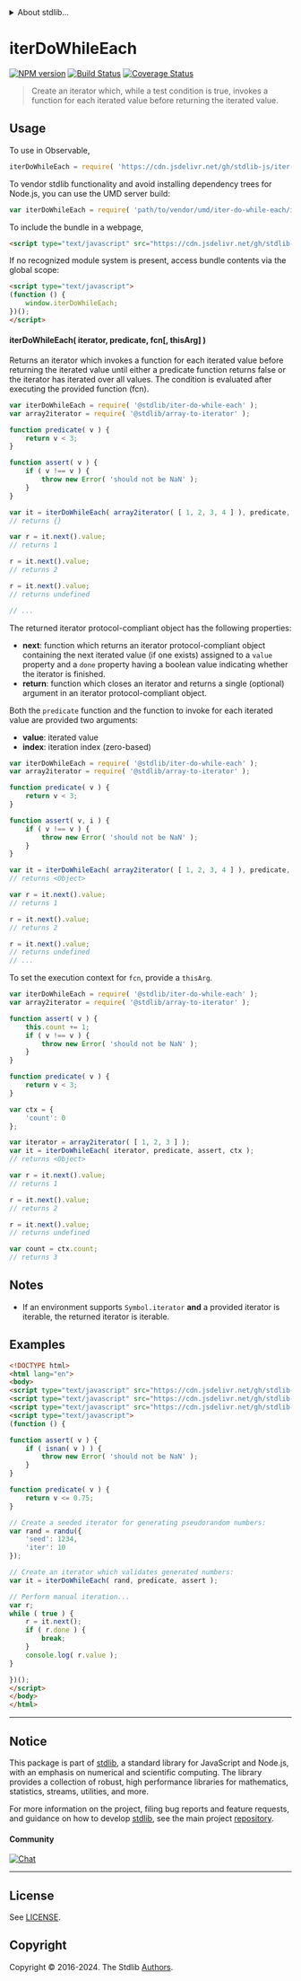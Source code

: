 <!--

@license Apache-2.0

Copyright (c) 2024 The Stdlib Authors.

Licensed under the Apache License, Version 2.0 (the "License");
you may not use this file except in compliance with the License.
You may obtain a copy of the License at

   http://www.apache.org/licenses/LICENSE-2.0

Unless required by applicable law or agreed to in writing, software
distributed under the License is distributed on an "AS IS" BASIS,
WITHOUT WARRANTIES OR CONDITIONS OF ANY KIND, either express or implied.
See the License for the specific language governing permissions and
limitations under the License.

-->


<details>
  <summary>
    About stdlib...
  </summary>
  <p>We believe in a future in which the web is a preferred environment for numerical computation. To help realize this future, we've built stdlib. stdlib is a standard library, with an emphasis on numerical and scientific computation, written in JavaScript (and C) for execution in browsers and in Node.js.</p>
  <p>The library is fully decomposable, being architected in such a way that you can swap out and mix and match APIs and functionality to cater to your exact preferences and use cases.</p>
  <p>When you use stdlib, you can be absolutely certain that you are using the most thorough, rigorous, well-written, studied, documented, tested, measured, and high-quality code out there.</p>
  <p>To join us in bringing numerical computing to the web, get started by checking us out on <a href="https://github.com/stdlib-js/stdlib">GitHub</a>, and please consider <a href="https://opencollective.com/stdlib">financially supporting stdlib</a>. We greatly appreciate your continued support!</p>
</details>

# iterDoWhileEach

[![NPM version][npm-image]][npm-url] [![Build Status][test-image]][test-url] [![Coverage Status][coverage-image]][coverage-url] <!-- [![dependencies][dependencies-image]][dependencies-url] -->

> Create an iterator which, while a test condition is true, invokes a function for each iterated value before returning the iterated value.

<!-- Section to include introductory text. Make sure to keep an empty line after the intro `section` element and another before the `/section` close. -->

<section class="intro">

</section>

<!-- /.intro -->

<!-- Package usage documentation. -->



<section class="usage">

## Usage

To use in Observable,

```javascript
iterDoWhileEach = require( 'https://cdn.jsdelivr.net/gh/stdlib-js/iter-do-while-each@v0.1.1-umd/browser.js' )
```

To vendor stdlib functionality and avoid installing dependency trees for Node.js, you can use the UMD server build:

```javascript
var iterDoWhileEach = require( 'path/to/vendor/umd/iter-do-while-each/index.js' )
```

To include the bundle in a webpage,

```html
<script type="text/javascript" src="https://cdn.jsdelivr.net/gh/stdlib-js/iter-do-while-each@v0.1.1-umd/browser.js"></script>
```

If no recognized module system is present, access bundle contents via the global scope:

```html
<script type="text/javascript">
(function () {
    window.iterDoWhileEach;
})();
</script>
```

#### iterDoWhileEach( iterator, predicate, fcn\[, thisArg] )

Returns an iterator which invokes a function for each iterated value before returning the iterated value until either a predicate function returns false or the iterator has iterated over all values. The condition is evaluated after executing the provided function (fcn).

```javascript
var iterDoWhileEach = require( '@stdlib/iter-do-while-each' );
var array2iterator = require( '@stdlib/array-to-iterator' );

function predicate( v ) {
    return v < 3;
}

function assert( v ) {
    if ( v !== v ) {
        throw new Error( 'should not be NaN' );
    }
}

var it = iterDoWhileEach( array2iterator( [ 1, 2, 3, 4 ] ), predicate, assert );
// returns {}

var r = it.next().value;
// returns 1

r = it.next().value;
// returns 2

r = it.next().value;
// returns undefined

// ...
```

The returned iterator protocol-compliant object has the following properties:

-   **next**: function which returns an iterator protocol-compliant object containing the next iterated value (if one exists) assigned to a `value` property and a `done` property having a boolean value indicating whether the iterator is finished.
-   **return**: function which closes an iterator and returns a single (optional) argument in an iterator protocol-compliant object.

Both the `predicate` function and the function to invoke for each iterated value are provided two arguments:

-   **value**: iterated value
-   **index**: iteration index (zero-based)

```javascript
var iterDoWhileEach = require( '@stdlib/iter-do-while-each' );
var array2iterator = require( '@stdlib/array-to-iterator' );

function predicate( v ) {
    return v < 3;
}

function assert( v, i ) {
    if ( v !== v ) {
        throw new Error( 'should not be NaN' );
    }
}

var it = iterDoWhileEach( array2iterator( [ 1, 2, 3, 4 ] ), predicate, assert );
// returns <Object>

var r = it.next().value;
// returns 1

r = it.next().value;
// returns 2

r = it.next().value;
// returns undefined
// ...
```

To set the execution context for `fcn`, provide a `thisArg`.

<!-- eslint-disable no-invalid-this -->

```javascript
var iterDoWhileEach = require( '@stdlib/iter-do-while-each' );
var array2iterator = require( '@stdlib/array-to-iterator' );

function assert( v ) {
    this.count += 1;
    if ( v !== v ) {
        throw new Error( 'should not be NaN' );
    }
}

function predicate( v ) {
    return v < 3;
}

var ctx = {
    'count': 0
};

var iterator = array2iterator( [ 1, 2, 3 ] );
var it = iterDoWhileEach( iterator, predicate, assert, ctx );
// returns <Object>

var r = it.next().value;
// returns 1

r = it.next().value;
// returns 2

r = it.next().value;
// returns undefined

var count = ctx.count;
// returns 3
```

</section>

<!-- /.usage -->

<!-- Package usage notes. Make sure to keep an empty line after the `section` element and another before the `/section` close. -->

<section class="notes">

## Notes

-   If an environment supports `Symbol.iterator` **and** a provided iterator is iterable, the returned iterator is iterable.

</section>

<!-- /.notes -->

<!-- Package usage examples. -->

<section class="examples">

## Examples

<!-- eslint no-undef: "error" -->

```html
<!DOCTYPE html>
<html lang="en">
<body>
<script type="text/javascript" src="https://cdn.jsdelivr.net/gh/stdlib-js/random-iter-randu@umd/browser.js"></script>
<script type="text/javascript" src="https://cdn.jsdelivr.net/gh/stdlib-js/math-base-assert-is-nan@umd/browser.js"></script>
<script type="text/javascript" src="https://cdn.jsdelivr.net/gh/stdlib-js/iter-do-while-each@v0.1.1-umd/browser.js"></script>
<script type="text/javascript">
(function () {

function assert( v ) {
    if ( isnan( v ) ) {
        throw new Error( 'should not be NaN' );
    }
}

function predicate( v ) {
    return v <= 0.75;
}

// Create a seeded iterator for generating pseudorandom numbers:
var rand = randu({
    'seed': 1234,
    'iter': 10
});

// Create an iterator which validates generated numbers:
var it = iterDoWhileEach( rand, predicate, assert );

// Perform manual iteration...
var r;
while ( true ) {
    r = it.next();
    if ( r.done ) {
        break;
    }
    console.log( r.value );
}

})();
</script>
</body>
</html>
```

</section>

<!-- /.examples -->

<!-- Section to include cited references. If references are included, add a horizontal rule *before* the section. Make sure to keep an empty line after the `section` element and another before the `/section` close. -->

<section class="references">

</section>

<!-- /.references -->

<!-- Section for related `stdlib` packages. Do not manually edit this section, as it is automatically populated. -->

<section class="related">

</section>

<!-- /.related -->

<!-- Section for all links. Make sure to keep an empty line after the `section` element and another before the `/section` close. -->


<section class="main-repo" >

* * *

## Notice

This package is part of [stdlib][stdlib], a standard library for JavaScript and Node.js, with an emphasis on numerical and scientific computing. The library provides a collection of robust, high performance libraries for mathematics, statistics, streams, utilities, and more.

For more information on the project, filing bug reports and feature requests, and guidance on how to develop [stdlib][stdlib], see the main project [repository][stdlib].

#### Community

[![Chat][chat-image]][chat-url]

---

## License

See [LICENSE][stdlib-license].


## Copyright

Copyright &copy; 2016-2024. The Stdlib [Authors][stdlib-authors].

</section>

<!-- /.stdlib -->

<!-- Section for all links. Make sure to keep an empty line after the `section` element and another before the `/section` close. -->

<section class="links">

[npm-image]: http://img.shields.io/npm/v/@stdlib/iter-do-while-each.svg
[npm-url]: https://npmjs.org/package/@stdlib/iter-do-while-each

[test-image]: https://github.com/stdlib-js/iter-do-while-each/actions/workflows/test.yml/badge.svg?branch=v0.1.1
[test-url]: https://github.com/stdlib-js/iter-do-while-each/actions/workflows/test.yml?query=branch:v0.1.1

[coverage-image]: https://img.shields.io/codecov/c/github/stdlib-js/iter-do-while-each/main.svg
[coverage-url]: https://codecov.io/github/stdlib-js/iter-do-while-each?branch=main

<!--

[dependencies-image]: https://img.shields.io/david/stdlib-js/iter-do-while-each.svg
[dependencies-url]: https://david-dm.org/stdlib-js/iter-do-while-each/main

-->

[chat-image]: https://img.shields.io/gitter/room/stdlib-js/stdlib.svg
[chat-url]: https://app.gitter.im/#/room/#stdlib-js_stdlib:gitter.im

[stdlib]: https://github.com/stdlib-js/stdlib

[stdlib-authors]: https://github.com/stdlib-js/stdlib/graphs/contributors

[umd]: https://github.com/umdjs/umd
[es-module]: https://developer.mozilla.org/en-US/docs/Web/JavaScript/Guide/Modules

[deno-url]: https://github.com/stdlib-js/iter-do-while-each/tree/deno
[deno-readme]: https://github.com/stdlib-js/iter-do-while-each/blob/deno/README.md
[umd-url]: https://github.com/stdlib-js/iter-do-while-each/tree/umd
[umd-readme]: https://github.com/stdlib-js/iter-do-while-each/blob/umd/README.md
[esm-url]: https://github.com/stdlib-js/iter-do-while-each/tree/esm
[esm-readme]: https://github.com/stdlib-js/iter-do-while-each/blob/esm/README.md
[branches-url]: https://github.com/stdlib-js/iter-do-while-each/blob/main/branches.md

[stdlib-license]: https://raw.githubusercontent.com/stdlib-js/iter-do-while-each/main/LICENSE

</section>

<!-- /.links -->
